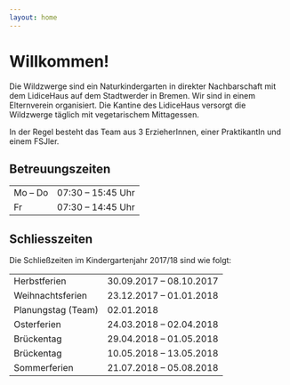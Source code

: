 ```yaml
---
layout: home
---
```


# Willkommen!

Die Wildzwerge sind ein Naturkindergarten in direkter Nachbarschaft mit dem
LidiceHaus auf dem Stadtwerder in Bremen. Wir sind in einem Elternverein
organisiert. Die Kantine des LidiceHaus versorgt die Wildzwerge täglich mit
vegetarischem Mittagessen.

In der Regel besteht das Team aus 3 ErzieherInnen, einer PraktikantIn und einem
FSJler.

## Betreuungszeiten

<table>
  <tr>
    <td>Mo – Do</td>
    <td>07:30 – 15:45 Uhr</td>
  </tr>

  <tr>
    <td>Fr</td>
    <td>07:30 – 14:45 Uhr</td>
  </tr>
</table>

## Schliesszeiten

Die Schließzeiten im Kindergartenjahr 2017/18 sind wie folgt:

<table>
  <tr>
    <td>Herbstferien</td>
    <td>30.09.2017 – 08.10.2017</td>
  </tr>

  <tr>
    <td>Weihnachtsferien</td>
    <td>23.12.2017 – 01.01.2018</td>
  </tr>

  <tr>
    <td>Planungstag (Team)</td>
    <td>02.01.2018</td>
  </tr>
  
  <tr>
    <td>Osterferien</td>
    <td>24.03.2018 – 02.04.2018</td>
  </tr>

  <tr>
    <td>Brückentag</td>
    <td>29.04.2018 – 01.05.2018</td>
  </tr>

  <tr>
    <td>Brückentag</td>
    <td>10.05.2018 – 13.05.2018</td>
  </tr>

  <tr>
    <td>Sommerferien</td>
    <td>21.07.2018 – 05.08.2018</td>
  </tr>
</table>
